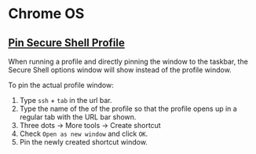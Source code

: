 # Chrome OS

## [Pin Secure Shell Profile][1]

When running a profile and directly pinning the window to the taskbar, the Secure Shell options window will show instead of the profile window.

To pin the actual profile window:

1. Type `ssh` + `tab` in the url bar.
2. Type the name of the of the profile so that the profile opens up in a regular tab with the URL bar shown.
3. Three dots -> More tools -> Create shortcut
4. Check `Open as new window` and click `OK`.
5. Pin the newly created shortcut window.

[1]: https://adamtheautomator.com/ssh-chrome-extension/#Connecting_to_a_Remote_Host_using_the_Search_Bar
